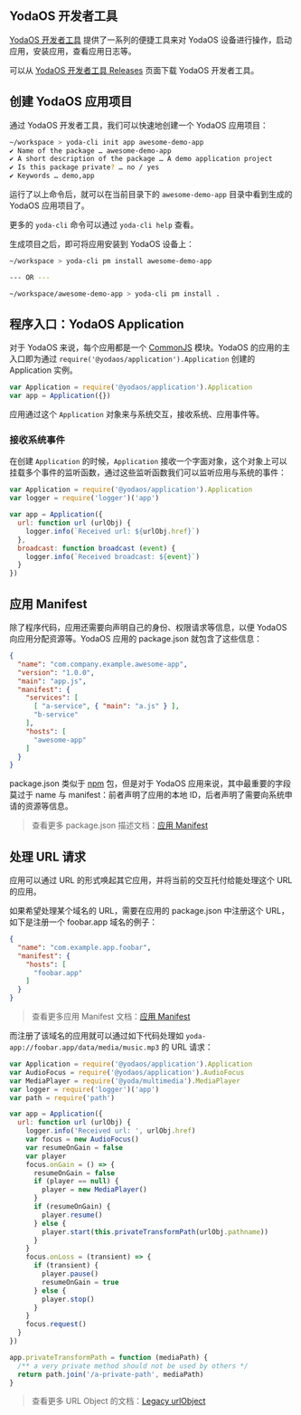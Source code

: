 ## YodaOS 开发者工具

[YodaOS 开发者工具](https://github.com/yodaos-project/yoda-platform-tools) 提供了一系列的便捷工具来对 YodaOS 设备进行操作，启动应用，安装应用，查看应用日志等。

可以从 [YodaOS 开发者工具 Releases](https://github.com/yodaos-project/yoda-platform-tools/releases) 页面下载 YodaOS 开发者工具。

## 创建 YodaOS 应用项目

通过 YodaOS 开发者工具，我们可以快速地创建一个 YodaOS 应用项目：

```bash
~/workspace > yoda-cli init app awesome-demo-app
✔ Name of the package … awesome-demo-app
✔ A short description of the package … A demo application project
✔ Is this package private? … no / yes
✔ Keywords … demo,app
```

运行了以上命令后，就可以在当前目录下的 `awesome-demo-app` 目录中看到生成的 YodaOS 应用项目了。

更多的 `yoda-cli` 命令可以通过 `yoda-cli help` 查看。

生成项目之后，即可将应用安装到 YodaOS 设备上：

```bash
~/workspace > yoda-cli pm install awesome-demo-app

--- OR ---

~/workspace/awesome-demo-app > yoda-cli pm install .
```

## 程序入口：YodaOS Application

对于 YodaOS 来说，每个应用都是一个 [CommonJS](https://nodejs.org/docs/latest/api/modules.html) 模块。YodaOS 的应用的主入口即为通过 `require('@yodaos/application').Application` 创建的 Application 实例。

```javascript
var Application = require('@yodaos/application').Application
var app = Application({})
```

应用通过这个 `Application` 对象来与系统交互，接收系统、应用事件等。

### 接收系统事件

在创建 `Application` 的时候，`Application` 接收一个字面对象，这个对象上可以挂载多个事件的监听函数，通过这些监听函数我们可以监听应用与系统的事件：

```javascript
var Application = require('@yodaos/application').Application
var logger = require('logger')('app')

var app = Application({
  url: function url (urlObj) {
    logger.info(`Received url: ${urlObj.href}`)
  },
  broadcast: function broadcast (event) {
    logger.info(`Received broadcast: ${event}`)
  }
})
```

## 应用 Manifest

除了程序代码，应用还需要向声明自己的身份、权限请求等信息，以便 YodaOS 向应用分配资源等。YodaOS 应用的 package.json 就包含了这些信息：

```json
{
  "name": "com.company.example.awesome-app",
  "version": "1.0.0",
  "main": "app.js",
  "manifest": {
    "services": [
      [ "a-service", { "main": "a.js" } ],
      "b-service"
    ],
    "hosts": [
      "awesome-app"
    ]
  }
}
```

package.json 类似于 [npm](https://www.npmjs.com/) 包，但是对于 YodaOS 应用来说，其中最重要的字段莫过于 name 与 manifest：前者声明了应用的本地 ID，后者声明了需要向系统申请的资源等信息。

> 查看更多 package.json 描述文档：[应用 Manifest](./04-app-manifest.md)

## 处理 URL 请求

应用可以通过 URL 的形式唤起其它应用，并将当前的交互托付给能处理这个 URL 的应用。

如果希望处理某个域名的 URL，需要在应用的 package.json 中注册这个 URL，如下是注册一个 foobar.app 域名的例子：

```json
{
  "name": "com.example.app.foobar",
  "manifest": {
    "hosts": [
      "foobar.app"
    ]
  }
}
```

> 查看更多应用 Manifest 文档：[应用 Manifest](./04-app-manifest.md#manifesthosts)

而注册了该域名的应用就可以通过如下代码处理如 `yoda-app://foobar.app/data/media/music.mp3` 的 URL 请求：

```javascript
var Application = require('@yodaos/application').Application
var AudioFocus = require('@yodaos/application').AudioFocus
var MediaPlayer = require('@yoda/multimedia').MediaPlayer
var logger = require('logger')('app')
var path = require('path')

var app = Application({
  url: function url (urlObj) {
    logger.info('Received url: ', urlObj.href)
    var focus = new AudioFocus()
    var resumeOnGain = false
    var player
    focus.onGain = () => {
      resumeOnGain = false
      if (player == null) {
        player = new MediaPlayer()
      }
      if (resumeOnGain) {
        player.resume()
      } else {
        player.start(this.privateTransformPath(urlObj.pathname))
      }
    }
    focus.onLoss = (transient) => {
      if (transient) {
        player.pause()
        resumeOnGain = true
      } else {
        player.stop()
      }
    }
    focus.request()
  }
})

app.privateTransformPath = function (mediaPath) {
  /** a very private method should not be used by others */
  return path.join('/a-private-path', mediaPath)
}
```

> 查看更多 URL Object 的文档：[Legacy urlObject](https://nodejs.org/docs/latest/api/url.html#url_legacy_urlobject)
